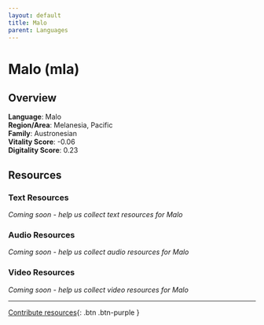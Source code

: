 ```yaml
---
layout: default
title: Malo
parent: Languages
---
```


# Malo (mla)

## Overview

**Language**: Malo  
**Region/Area**: Melanesia, Pacific  
**Family**: Austronesian  
**Vitality Score**: -0.06  
**Digitality Score**: 0.23  

## Resources

### Text Resources
*Coming soon - help us collect text resources for Malo*

### Audio Resources
*Coming soon - help us collect audio resources for Malo*

### Video Resources
*Coming soon - help us collect video resources for Malo*

---

[Contribute resources](https://fairtrain.github.io/){: .btn .btn-purple }

